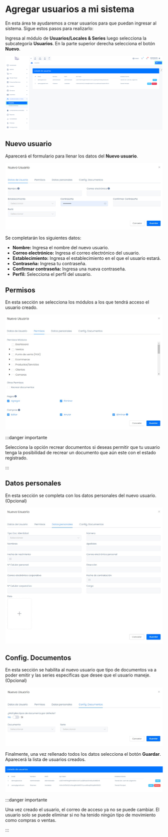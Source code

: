# Agregar usuarios a mi sistema

En esta área te ayudaremos a crear usuarios para que puedan ingresar al sistema. Sigue estos pasos para realizarlo:

Ingresa al módulo de **Usuarios/Locales & Series** luego selecciona la subcategoría **Usuarios**. En la parte superior derecha selecciona el botón **Nuevo**.

![alt text](img/usuario1.jpg)

## Nuevo usuario

Aparecerá el formulario para llenar los datos del **Nuevo usuario**.

![alt text](img/usuario2.jpg)

Se completarán los siguientes datos:

* **Nombre:** Ingresa el nombre del nuevo usuario.
* **Correo electrónico:** Ingresa el correo electrónico del usuario.
* **Establecimiento:** Ingresa el establecimiento en el que el usuario estará.
* **Contraseña:** Ingresa tu contraseña.
* **Confirmar contraseña:** Ingresa una nueva contraseña.
* **Perfil:** Selecciona el perfil del usuario.

## Permisos

En esta sección se selecciona los módulos a los que tendrá acceso el usuario creado.

![alt text](img/usuario3.jpg)

:::danger importante

Selecciona la opción recrear documentos si deseas permitir que tu usuario tenga la posibilidad de recrear un documento que aún este con el estado registrado.

:::

## Datos personales 

En esta sección se completa con los datos personales del nuevo usuario. (Opcional)

![alt text](img/usuario4.jpg)

## Config. Documentos

En esta sección se habilita al nuevo usuario que tipo de documentos va a poder emitir y las series especificas que desee que el usuario maneje. (Opcional)

![alt text](img/usuario5.jpg)

Finalmente, una vez rellenado todos los datos selecciona el botón **Guardar**. Aparecerá la lista de usuarios creados.

![alt text](img/listadeusuarios.jpg)

:::danger importante

Una vez creado el usuario, el correo de acceso ya no se puede cambiar. El usuario solo se puede eliminar si no ha tenido ningún tipo de movimiento como compras o ventas.

:::
